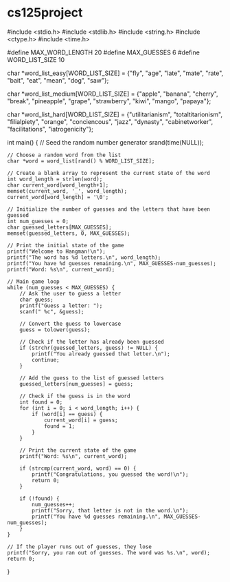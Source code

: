 # cs125project
#include <stdio.h>
#include <stdlib.h>
#include <string.h>
#include <ctype.h>
#include <time.h>

#define MAX_WORD_LENGTH 20
#define MAX_GUESSES 6
#define WORD_LIST_SIZE 10

char *word_list_easy[WORD_LIST_SIZE] = {"fly", "age", "late", "mate", "rate", "bait", "eat", "mean", "dog", "saw"};

char *word_list_medium[WORD_LIST_SIZE] = {"apple", "banana", "cherry", "break", "pineapple", "grape", "strawberry", "kiwi", "mango", "papaya"};

char *word_list_hard[WORD_LIST_SIZE] = {"utilitarianism", "totaltitarionism", "filialpiety", "orange", "conciencous", "jazz", "dynasty", "cabinetworker", "facilitations", "iatrogenicity"};

int main() {
    // Seed the random number generator
    srand(time(NULL));

    // Choose a random word from the list
    char *word = word_list[rand() % WORD_LIST_SIZE];

    // Create a blank array to represent the current state of the word
    int word_length = strlen(word);
    char current_word[word_length+1];
    memset(current_word, '_', word_length);
    current_word[word_length] = '\0';

    // Initialize the number of guesses and the letters that have been guessed
    int num_guesses = 0;
    char guessed_letters[MAX_GUESSES];
    memset(guessed_letters, 0, MAX_GUESSES);

    // Print the initial state of the game
    printf("Welcome to Hangman!\n");
    printf("The word has %d letters.\n", word_length);
    printf("You have %d guesses remaining.\n", MAX_GUESSES-num_guesses);
    printf("Word: %s\n", current_word);

    // Main game loop
    while (num_guesses < MAX_GUESSES) {
        // Ask the user to guess a letter
        char guess;
        printf("Guess a letter: ");
        scanf(" %c", &guess);

        // Convert the guess to lowercase
        guess = tolower(guess);

        // Check if the letter has already been guessed
        if (strchr(guessed_letters, guess) != NULL) {
            printf("You already guessed that letter.\n");
            continue;
        }

        // Add the guess to the list of guessed letters
        guessed_letters[num_guesses] = guess;

        // Check if the guess is in the word
        int found = 0;
        for (int i = 0; i < word_length; i++) {
            if (word[i] == guess) {
                current_word[i] = guess;
                found = 1;
            }
        }

        // Print the current state of the game
        printf("Word: %s\n", current_word);

        if (strcmp(current_word, word) == 0) {
            printf("Congratulations, you guessed the word!\n");
            return 0;
        }

        if (!found) {
            num_guesses++;
            printf("Sorry, that letter is not in the word.\n");
            printf("You have %d guesses remaining.\n", MAX_GUESSES-num_guesses);
        }
    }

    // If the player runs out of guesses, they lose
    printf("Sorry, you ran out of guesses. The word was %s.\n", word);
    return 0;
}

